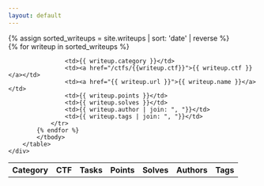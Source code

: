 ```yaml
---
layout: default
---
```


<div class="row">
{% assign sorted_writeups = site.writeups | sort: 'date' | reverse %}
    <div class="table-responsive">
        <table class="">
            <thead>
                <tr>
                    <th>Category</th>
                    <th>CTF</th>
                    <th>Tasks</th>
                    <th>Points</th>
                    <th>Solves</th>
                    <th>Authors</th>
                    <th>Tags</th>
                </tr>
            </thead>
            <tbody>
            {% for writeup in sorted_writeups %}
                <tr>
                    
                    <td>{{ writeup.category }}</td>
                    <td><a href="/ctfs/{{writeup.ctf}}">{{ writeup.ctf }}</a></td>
                    <td><a href="{{ writeup.url }}">{{ writeup.name }}</a></td>
                    <td>{{ writeup.points }}</td>
                    <td>{{ writeup.solves }}</td>
                    <td>{{ writeup.author | join: ", "}}</td>
                    <td>{{ writeup.tags | join: ", "}}</td>
                </tr>
            {% endfor %}
            </tbody>
        </table>
    </div>
</div>
